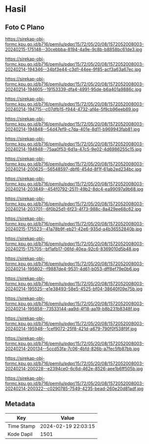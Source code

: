# Hasil

## Foto C Plano

https://sirekap-obj-formc.kpu.go.id/b716/pemilu/pdpr/15/72/05/20/08/1572052008003-20240215-175148--30cebbba-8194-4a9e-9c8b-b8858bc61de3.jpg

https://sirekap-obj-formc.kpu.go.id/b716/pemilu/pdpr/15/72/05/20/08/1572052008003-20240214-194346--34bf3e44-c3d1-44ee-9f85-acf3a63a67ec.jpg

https://sirekap-obj-formc.kpu.go.id/b716/pemilu/pdpr/15/72/05/20/08/1572052008003-20240214-194605--19153339-dfa4-4991-95de-b6a401a9886c.jpg

https://sirekap-obj-formc.kpu.go.id/b716/pemilu/pdpr/15/72/05/20/08/1572052008003-20240214-194715--c07dfb15-f944-4732-af4e-5f9cb96eeb69.jpg

https://sirekap-obj-formc.kpu.go.id/b716/pemilu/pdpr/15/72/05/20/08/1572052008003-20240214-194848--54d47ef9-c7da-401e-8d11-b969943fab81.jpg

https://sirekap-obj-formc.kpu.go.id/b716/pemilu/pdpr/15/72/05/20/08/1572052008003-20240214-194948--75aa0f53-6d1a-47c5-9e02-4d6986255c15.jpg

https://sirekap-obj-formc.kpu.go.id/b716/pemilu/pdpr/15/72/05/20/08/1572052008003-20240214-200625--56548597-dbf6-454d-8f1f-61ab2ed234bc.jpg

https://sirekap-obj-formc.kpu.go.id/b716/pemilu/pdpr/15/72/05/20/08/1572052008003-20240214-203849--454f0792-2511-49b2-8dc4-ea99097a9b68.jpg

https://sirekap-obj-formc.kpu.go.id/b716/pemilu/pdpr/15/72/05/20/08/1572052008003-20240214-203701--6f0b25d1-6f23-4f73-988c-8a429ee68c62.jpg

https://sirekap-obj-formc.kpu.go.id/b716/pemilu/pdpr/15/72/05/20/08/1572052008003-20240215-175523--41a78b9f-eb21-42e6-935d-a4b36552840b.jpg

https://sirekap-obj-formc.kpu.go.id/b716/pemilu/pdpr/15/72/05/20/08/1572052008003-20240215-175705--bf1afb17-06fd-40ea-92c6-8369010d5b48.jpg

https://sirekap-obj-formc.kpu.go.id/b716/pemilu/pdpr/15/72/05/20/08/1572052008003-20240214-195802--f9887de4-9531-4d61-b053-dff8ef79e0b6.jpg

https://sirekap-obj-formc.kpu.go.id/b716/pemilu/pdpr/15/72/05/20/08/1572052008003-20240214-195525--e1e38493-58e5-4525-bf04-38640f09e75b.jpg

https://sirekap-obj-formc.kpu.go.id/b716/pemilu/pdpr/15/72/05/20/08/1572052008003-20240214-195858--73533144-aa9d-4f18-aa19-b8b231b8348f.jpg

https://sirekap-obj-formc.kpu.go.id/b716/pemilu/pdpr/15/72/05/20/08/1572052008003-20240214-195948--1cef9072-25f8-421d-a679-790f0f538f9f.jpg

https://sirekap-obj-formc.kpu.go.id/b716/pemilu/pdpr/15/72/05/20/08/1572052008003-20240214-200134--5ccd53fa-7c06-4bfd-826b-a7fec5fb87bb.jpg

https://sirekap-obj-formc.kpu.go.id/b716/pemilu/pdpr/15/72/05/20/08/1572052008003-20240214-200228--e2394ce0-6c6d-462e-8526-aee1b6ff505b.jpg

https://sirekap-obj-formc.kpu.go.id/b716/pemilu/pdpr/15/72/05/20/08/1572052008003-20240214-200322--c0290785-7549-4235-bead-260e20d81adf.jpg


## Metadata

| Key        | Value               |
| ---------- | ------------------- |
| Time Stamp | 2024-02-19 22:03:15 |
| Kode Dapil | 1501                |



